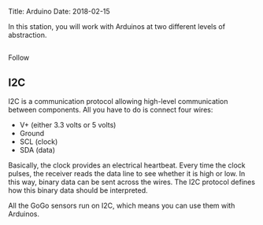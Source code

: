 Title: Arduino
Date: 2018-02-15

In this station, you will work with Arduinos at two different levels of abstraction.

## 

Follow 

## I2C

I2C is a communication protocol allowing high-level communication between components. All you have to 
do is connect four wires:

- V+ (either 3.3 volts or 5 volts)
- Ground
- SCL (clock)
- SDA (data)

Basically, the clock provides an electrical heartbeat. Every time the clock pulses, the receiver reads the data line to see whether it is high or low. In this way, binary 
data can be sent across the wires. The I2C protocol defines how this binary data should be interpreted.

All the GoGo sensors run on I2C, which means you can use them with Arduinos. 

